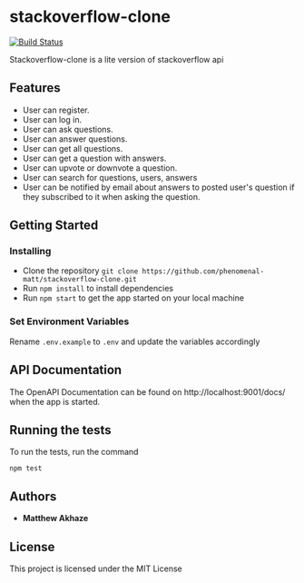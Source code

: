 # stackoverflow-clone

[![Build Status](https://travis-ci.com/phenomenal-matt/stackoverflow-clone.svg?branch=master)](https://travis-ci.com/phenomenal-matt/stackoverflow-clone)

Stackoverflow-clone is a lite version of stackoverflow api

## Features

- User can register.
- User can log in.
- User can ask questions.
- User can answer questions.
- User can get all questions.
- User can get a question with answers.
- User can upvote or downvote a question.
- User can search for questions, users, answers
- User can be notified by email about answers to posted user's question if they subscribed to it when asking the question.

## Getting Started

### Installing

- Clone the repository `git clone https://github.com/phenomenal-matt/stackoverflow-clone.git`
- Run `npm install` to install dependencies
- Run `npm start` to get the app started on your local machine

### Set Environment Variables

Rename `.env.example` to `.env` and update the variables accordingly

## API Documentation

The OpenAPI Documentation can be found on http://localhost:9001/docs/ when the app is started.

## Running the tests

To run the tests, run the command

```
npm test
```

## Authors

- **Matthew Akhaze**

## License

This project is licensed under the MIT License
